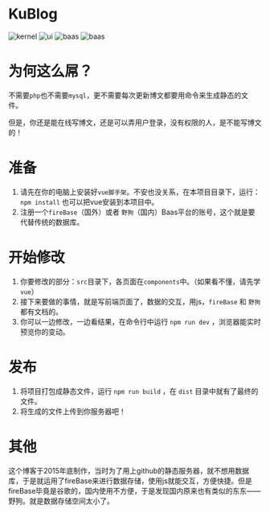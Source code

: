 # KuBlog
![kernel](https://img.shields.io/badge/kernel-vue-brightgreen.svg)
![ui](https://img.shields.io/badge/ui-amazeui-brightgreen.svg)
![baas](https://img.shields.io/badge/database-firebase-brightgreen.svg)
![baas](https://img.shields.io/badge/database-野狗-brightgreen.svg)
# 为何这么屌？
不需要`php`也不需要`mysql`，更不需要每次更新博文都要用命令来生成静态的文件。

但是，你还是能在线写博文，还是可以弄用户登录，没有权限的人，是不能写博文的！

# 准备
1. 请先在你的电脑上安装好`vue脚手架`。不安也没关系，在本项目目录下，运行： `npm install` 也可以把vue安装到本项目中。
2. 注册一个`fireBase`（国外）或者 `野狗`（国内）Baas平台的账号，这个就是要代替传统的数据库。

# 开始修改
1. 你要修改的部分：`src`目录下，各页面在`components`中。（如果看不懂，请先学`vue`）
2. 接下来要做的事情，就是写前端页面了，数据的交互，用js，`fireBase` 和 `野狗` 都有文档的。
3. 你可以一边修改，一边看结果，在命令行中运行 `npm run dev` ，浏览器能实时预览你的变动。

# 发布
1. 将项目打包成静态文件，运行 `npm run build` ，在 `dist` 目录中就有了最终的文件。
2. 将生成的文件上传到你服务器吧！

# 其他
这个博客于2015年底制作，当时为了用上github的静态服务器，就不想用数据库，于是就运用了fireBase来进行数据存储，使用js就能交互，方便快捷。但是fireBase毕竟是谷歌的，国内使用不方便，于是发现国内原来也有类似的东东——野狗。就是数据存储空间太小了。